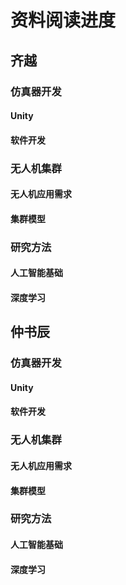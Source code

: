 # 资料阅读进度


## 齐越
### 仿真器开发
#### Unity
<!-- * [ ] BirdFlock.txt -->

#### 软件开发
### 无人机集群
#### 无人机应用需求
#### 集群模型
### 研究方法
#### 人工智能基础
#### 深度学习
## 仲书辰
### 仿真器开发
#### Unity
<!-- * [ ] BirdFlock.txt -->

#### 软件开发
### 无人机集群
#### 无人机应用需求
#### 集群模型
### 研究方法
#### 人工智能基础
#### 深度学习
